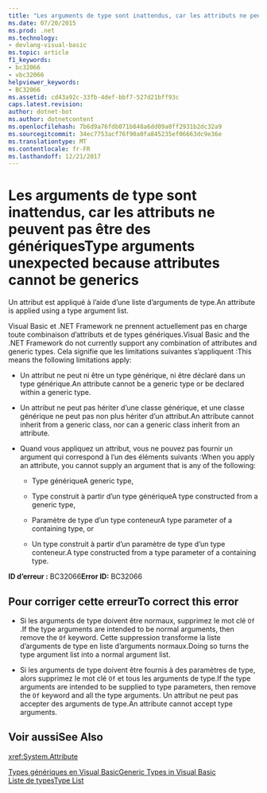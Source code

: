 ```yaml
---
title: "Les arguments de type sont inattendus, car les attributs ne peuvent pas être des génériques"
ms.date: 07/20/2015
ms.prod: .net
ms.technology:
- devlang-visual-basic
ms.topic: article
f1_keywords:
- bc32066
- vbc32066
helpviewer_keywords:
- BC32066
ms.assetid: cd43a92c-33fb-4def-bbf7-527d21bff93c
caps.latest.revision: 
author: dotnet-bot
ms.author: dotnetcontent
ms.openlocfilehash: 7b6d9a76fdb071b848a6dd09a0ff2931b2dc32a9
ms.sourcegitcommit: 34ec7753acf76f90a0fa845235ef06663dc9e36e
ms.translationtype: MT
ms.contentlocale: fr-FR
ms.lasthandoff: 12/21/2017
---
```

# <a name="type-arguments-unexpected-because-attributes-cannot-be-generics"></a><span data-ttu-id="7f210-102">Les arguments de type sont inattendus, car les attributs ne peuvent pas être des génériques</span><span class="sxs-lookup"><span data-stu-id="7f210-102">Type arguments unexpected because attributes cannot be generics</span></span>
<span data-ttu-id="7f210-103">Un attribut est appliqué à l’aide d’une liste d’arguments de type.</span><span class="sxs-lookup"><span data-stu-id="7f210-103">An attribute is applied using a type argument list.</span></span>  
  
 <span data-ttu-id="7f210-104">Visual Basic et .NET Framework ne prennent actuellement pas en charge toute combinaison d’attributs et de types génériques.</span><span class="sxs-lookup"><span data-stu-id="7f210-104">Visual Basic and the .NET Framework do not currently support any combination of attributes and generic types.</span></span> <span data-ttu-id="7f210-105">Cela signifie que les limitations suivantes s’appliquent :</span><span class="sxs-lookup"><span data-stu-id="7f210-105">This means the following limitations apply:</span></span>  
  
-   <span data-ttu-id="7f210-106">Un attribut ne peut ni être un type générique, ni être déclaré dans un type générique.</span><span class="sxs-lookup"><span data-stu-id="7f210-106">An attribute cannot be a generic type or be declared within a generic type.</span></span>  
  
-   <span data-ttu-id="7f210-107">Un attribut ne peut pas hériter d’une classe générique, et une classe générique ne peut pas non plus hériter d’un attribut.</span><span class="sxs-lookup"><span data-stu-id="7f210-107">An attribute cannot inherit from a generic class, nor can a generic class inherit from an attribute.</span></span>  
  
-   <span data-ttu-id="7f210-108">Quand vous appliquez un attribut, vous ne pouvez pas fournir un argument qui correspond à l’un des éléments suivants :</span><span class="sxs-lookup"><span data-stu-id="7f210-108">When you apply an attribute, you cannot supply an argument that is any of the following:</span></span>  
  
    -   <span data-ttu-id="7f210-109">Type générique</span><span class="sxs-lookup"><span data-stu-id="7f210-109">A generic type,</span></span>  
  
    -   <span data-ttu-id="7f210-110">Type construit à partir d’un type générique</span><span class="sxs-lookup"><span data-stu-id="7f210-110">A type constructed from a generic type,</span></span>  
  
    -   <span data-ttu-id="7f210-111">Paramètre de type d’un type conteneur</span><span class="sxs-lookup"><span data-stu-id="7f210-111">A type parameter of a containing type, or</span></span>  
  
    -   <span data-ttu-id="7f210-112">Un type construit à partir d’un paramètre de type d’un type conteneur.</span><span class="sxs-lookup"><span data-stu-id="7f210-112">A type constructed from a type parameter of a containing type.</span></span>  
  
 <span data-ttu-id="7f210-113">**ID d’erreur :** BC32066</span><span class="sxs-lookup"><span data-stu-id="7f210-113">**Error ID:** BC32066</span></span>  
  
## <a name="to-correct-this-error"></a><span data-ttu-id="7f210-114">Pour corriger cette erreur</span><span class="sxs-lookup"><span data-stu-id="7f210-114">To correct this error</span></span>  
  
-   <span data-ttu-id="7f210-115">Si les arguments de type doivent être normaux, supprimez le mot clé `Of` .</span><span class="sxs-lookup"><span data-stu-id="7f210-115">If the type arguments are intended to be normal arguments, then remove the `Of` keyword.</span></span> <span data-ttu-id="7f210-116">Cette suppression transforme la liste d’arguments de type en liste d’arguments normaux.</span><span class="sxs-lookup"><span data-stu-id="7f210-116">Doing so turns the type argument list into a normal argument list.</span></span>  
  
-   <span data-ttu-id="7f210-117">Si les arguments de type doivent être fournis à des paramètres de type, alors supprimez le mot clé `Of` et tous les arguments de type.</span><span class="sxs-lookup"><span data-stu-id="7f210-117">If the type arguments are intended to be supplied to type parameters, then remove the `Of` keyword and all the type arguments.</span></span> <span data-ttu-id="7f210-118">Un attribut ne peut pas accepter des arguments de type.</span><span class="sxs-lookup"><span data-stu-id="7f210-118">An attribute cannot accept type arguments.</span></span>  
  
## <a name="see-also"></a><span data-ttu-id="7f210-119">Voir aussi</span><span class="sxs-lookup"><span data-stu-id="7f210-119">See Also</span></span>  
 <xref:System.Attribute>  
   
 [<span data-ttu-id="7f210-120">Types génériques en Visual Basic</span><span class="sxs-lookup"><span data-stu-id="7f210-120">Generic Types in Visual Basic</span></span>](../../visual-basic/programming-guide/language-features/data-types/generic-types.md)  
 [<span data-ttu-id="7f210-121">Liste de types</span><span class="sxs-lookup"><span data-stu-id="7f210-121">Type List</span></span>](../../visual-basic/language-reference/statements/type-list.md)
